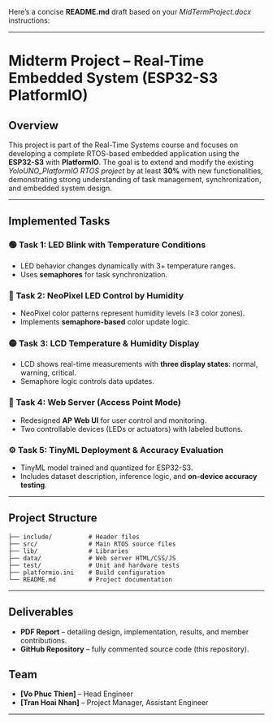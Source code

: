 Here’s a concise **README.md** draft based on your *MidTermProject.docx* instructions:

---

# Midterm Project – Real-Time Embedded System (ESP32-S3 PlatformIO)

## Overview

This project is part of the Real-Time Systems course and focuses on developing a complete RTOS-based embedded application using the **ESP32-S3** with **PlatformIO**.
The goal is to extend and modify the existing *YoloUNO_PlatformIO RTOS project* by at least **30%** with new functionalities, demonstrating strong understanding of task management, synchronization, and embedded system design.

---

## Implemented Tasks

### 🟢 Task 1: LED Blink with Temperature Conditions

* LED behavior changes dynamically with 3+ temperature ranges.
* Uses **semaphores** for task synchronization.

### 🔵 Task 2: NeoPixel LED Control by Humidity

* NeoPixel color patterns represent humidity levels (≥3 color zones).
* Implements **semaphore-based** color update logic.

### 🟡 Task 3: LCD Temperature & Humidity Display

* LCD shows real-time measurements with **three display states**: normal, warning, critical.
* Semaphore logic controls data updates.

### 🔴 Task 4: Web Server (Access Point Mode)

* Redesigned **AP Web UI** for user control and monitoring.
* Two controllable devices (LEDs or actuators) with labeled buttons.

### ⚙️ Task 5: TinyML Deployment & Accuracy Evaluation

* TinyML model trained and quantized for ESP32-S3.
* Includes dataset description, inference logic, and **on-device accuracy testing**.

---

## Project Structure

```
├── include/          # Header files
├── src/              # Main RTOS source files
├── lib/              # Libraries
├── data/             # Web server HTML/CSS/JS
├── test/             # Unit and hardware tests
├── platformio.ini    # Build configuration
└── README.md         # Project documentation
```

---

## Deliverables

* **PDF Report** – detailing design, implementation, results, and member contributions.
* **GitHub Repository** – fully commented source code (this repository).

## Team

* **[Vo Phuc Thien]** – Head Engineer
* **[Tran Hoai Nhan]** – Project Manager, Assistant Engineer


---

